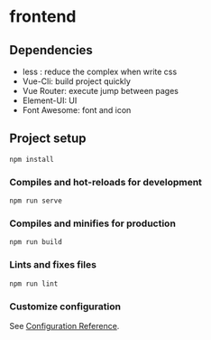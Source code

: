 # frontend
## Dependencies

- less : reduce the complex when write css
- Vue-Cli: build project quickly
- Vue Router: execute jump between pages
- Element-UI: UI
- Font Awesome: font and icon


  

## Project setup
```
npm install
```

### Compiles and hot-reloads for development
```
npm run serve
```

### Compiles and minifies for production
```
npm run build
```

### Lints and fixes files
```
npm run lint
```

### Customize configuration
See [Configuration Reference](https://cli.vuejs.org/config/).
